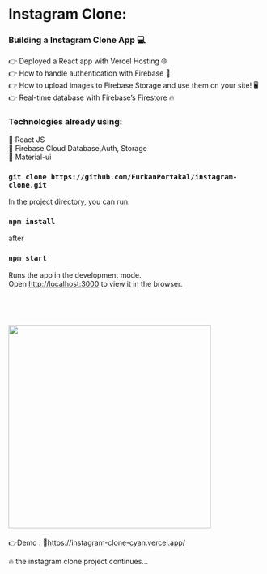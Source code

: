 # Instagram Clone:

### Building a Instagram Clone App 💻  
👉 Deployed a React app with Vercel Hosting 🌐  
👉 How to handle authentication with Firebase 🔑  
👉 How to upload images to Firebase Storage and use them on your site! 🖥️  
👉 Real-time database with Firebase’s Firestore 🔥  

### Technologies already using:
🚀 React JS  
🚀 Firebase Cloud Database,Auth, Storage  
🚀 Material-ui  

### `git clone https://github.com/FurkanPortakal/instagram-clone.git`  
In the project directory, you can run:

### `npm install` 
after 
### `npm start`

Runs the app in the development mode.<br />
Open [http://localhost:3000](http://localhost:3000) to view it in the browser.

 <h1 align="left">
  <br>
  <img src="https://user-images.githubusercontent.com/56169582/97104808-bb344500-16c7-11eb-9667-69e310fc8840.png" height="400" width="auto">
  <br>
</h1>

 👉Demo : 🏽https://instagram-clone-cyan.vercel.app/  

🔥 the instagram clone project continues...

